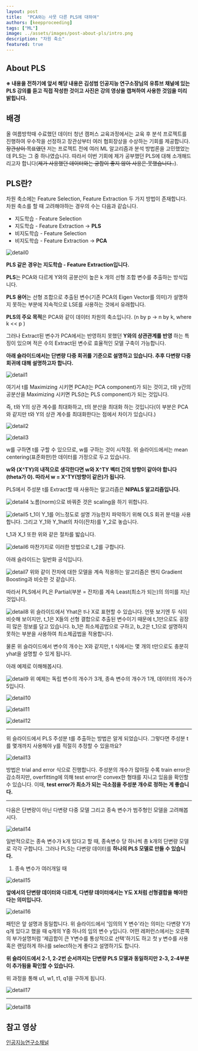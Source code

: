 ```yaml
---
layout: post
title:  "PCA와는 사뭇 다른 PLS에 대하여"
authors: [keepproceeding]
tags: ["ML"]
image: ../assets/images/post-about-pls/intro.png
description: "차원 축소"
featured: true
---
```


## About PLS

**※ 내용을 전하기에 앞서 해당 내용은 김성범 인공지능 연구소장님의 유튜브 채널에 있는 PLS 강의를 듣고 직접 작성한 것이고 사진은 강의 영상을 캡쳐하여 사용한 것임을 미리 밝힙니다.**

## 배경

 올 여름방학때 수료했던 데이터 청년 캠퍼스 교육과정에서는 교육 후 분석 프로젝트를 진행하여 우수작을 선정하고 장관상부터 여러 협회장상을 수상하는 기회를 제공합니다. ~~장관상이 목표였던~~ 저는 프로젝트 전에 여러 ML 알고리즘과 분석 방법론을 고민했었는데 PLS는 그 중 하나였습니다. 따라서 이번 기회에 제가 공부했던 PLS에 대해 소개해드리고자 합니다(~~제가 사용했던 데이터와는 궁합이 좋지 않아 사용은 못했습니다..~~).

## PLS란?

차원 축소에는 Feature Selection, Feature Extraction 두 가지 방법이 존재합니다.
차원 축소를 할 때 고려해야하는 경우의 수는 다음과 같습니다.

- 지도학습 - Feature Selection
- 지도학습 - Feature Extraction → **PLS**
- 비지도학습 - Feature Selection
- 비지도학습 - Feature Extraction → **PCA**

![detail0](../assets/images/post-about-pls/detail0.png)

**PLS 같은 경우는 지도학습 - Feature Extraction입니다.**

**PLS**는 PCA와 다르게 Y와의 공분산이 높은 k 개의 선형 조합 변수를 추출하는 방식입니다.

**PLS 용어**는 선형 조합으로 추출된 변수(기존 PCA의 Eigen Vector를 의미)가 설명하지 못하는 부분에 지속적으로 LSE를 사용하는 것에서 유래합니다.

**PLS의 주요 목적**은 PCA와 같이 데이터 차원의 축소입니다. (n by p → n by k, where k << p ) 

그러나 Extract된 변수가 PCA에서는 반영하지 못했던 **Y와의 상관관계를 반영** 하는 특징이 있으며 적은 수의 Extract된 변수로 효율적인 모델 구축이 가능합니다.

**아래 슬라이드에서는 단변량 다중 회귀를 기준으로 설명하고 있습니다. 추후 다변량 다중 회귀에 대해 설명하고자 합니다.**

![detail1](../assets/images/post-about-pls/detail1.png)

여기서 t를 Maximizing 시키면 PCA(t는 PCA component)가 되는 것이고, t와 y간의 공분산을 Maximizing 시키면 PLS(t는 PLS component)가 되는 것입니다.

즉, t와 Y의 상관 계수를 최대화하고, t의 분산을 최대화 하는 것입니다(이 부분은 PCA와 같지만 t와 Y의 상관 계수를 최대화한다는 점에서 차이가 있습니다.)

![detail2](../assets/images/post-about-pls/detail2.png)

![detail3](../assets/images/post-about-pls/detail3.png)

w를 구하면 t를 구할 수 있으므로, w를 구하는 것이 시작점.  위 슬라이드에서는 mean centering(표준화한)한 데이터를 가정으로 두고 있습니다.

**w와 (X^TY)의 내적으로 생각한다면 w와 X^TY 벡터 간의 방향이 같아야 합니다(theta가 0). 따라서 w = X^TY(방향이 같은)가 됩니다.**

PLS에서 주성분 t를 Extract할 때 사용하는 알고리즘은 **NIPALS 알고리즘입니다.**

![detail4](../assets/images/post-about-pls/detail4.png)
노름(norm)으로 바꿔준 것은 scaling을 하기 위합니다.

![detail5](../assets/images/post-about-pls/detail5.png)
t_1이 Y_1를 어느정도로 설명 가능한지 파악하기 위해 OLS 회귀 분석을 사용합니다. 그리고 Y_1와 Y_1hat의 차이(잔차)를 Y_2로 놓습니다.

t_1과 X_1 또한 위와 같은 절차를 밟습니다.

![detail6](../assets/images/post-about-pls/detail6.png)
마찬가지로 이러한 방법으로 t_2를 구합니다.

아래 슬라이드는 일반화 공식입니다.

![detail7](../assets/images/post-about-pls/detail7.png)
위와 같이 잔차에 대한 모델을 계속 적용하는 알고리즘은 왠지 Gradient Boosting과 비슷한 것 같습니다.

따라서 PLS에서 PL은 Partial(부분 = 잔차)를 계속 Least(최소가 되는)의 의미를 지닌 것입니다.

![detail8](../assets/images/post-about-pls/detail8.png)
위 슬라이드에서 Yhat은 t나 X로 표현할 수 있습니다. 언뜻 보기엔 두 식이 비슷해 보이지만, t_1은 X들의 선형 결합으로 추출된 변수이기 때문에 t_1만으로도 굉장히 많은 정보를 담고 있습니다. b_1은 최소제곱법으로 구하고, b_2은 t_1으로 설명하지 못하는 부분을 사용하여 최소제곱법을 적용합니다.

  물론 위 슬라이드에서 변수의 개수는 X와 같지만, t 식에서는 몇 개의 t만으로도 충분히 yhat을 설명할 수 있게 됩니다.

아래 예제로 이해해봅시다.

![detail9](../assets/images/post-about-pls/detail9.png)
위 예제는 독립 변수의 개수가 3개, 종속 변수의 개수가 1개, 데이터의 개수가 5입니다.

![detail10](../assets/images/post-about-pls/detail10.png)

![detail11](../assets/images/post-about-pls/detail11.png)

![detail12](../assets/images/post-about-pls/detail12.png)

---

위 슬라이드에서 PLS 주성분 t를 추출하는 방법은 알게 되었습니다. 그렇다면 주성분 t를 몇개까지 사용해야 y를 적절히 추정할 수 있을까요?

![detail13](../assets/images/post-about-pls/detail13.png)

방법은 trial and error 식으로 진행합니다. 주성분의 개수가 많아질 수록 train error은 감소하지만, overfitting에 의해 test error은 convex한 형태를 지니고 있음을 확인할 수 있습니다. 이때, **test error가 최소가 되는 극소점을 주성분 개수로 정하는 게 좋습니다.**

---

다음은 단변량이 아닌 다변량 다중 모델 그리고 종속 변수가 범주형인 모델을 고려해봅시다.

![detail14](../assets/images/post-about-pls/detail14.png)

일반적으로는 종속 변수가 k개 있다고 할 때, 종속변수 당 하나씩 총 k개의 단변량 모델로 각각 구합니다. 그러나 PLS는 다변량 데이터를 **하나의 PLS 모델로 만들 수 있습니다.**

1. 종속 변수가 여러개일 때

![detail15](../assets/images/post-about-pls/detail15.png)

**앞에서의 단변량 데이터와 다르게, 다변량 데이터에서는 Y도 X처럼 선형결합을 해야한다는 의미입니다.**

![detail16](../assets/images/post-about-pls/detail16.png)

  패턴은 앞 설명과 동일합니다. 위 슬라이드에서 '임의의 Y 변수'라는 의미는 다변량 Y가 q개 있다고 했을 때 q개의 Y중 하나의 임의 변수 y입니다.  어떤 레퍼런스에서는 오른쪽의 부가설명처럼 '제곱합이 큰 Y변수를 통상적으로 선택'하기도 하고 첫 y 변수를 사용 혹은 랜덤하게 하나를 select하는게 좋다고 설명하기도 합니다.

  **위 슬라이드에서 2-1, 2-2번 순서까지는 단변량 PLS 모델과 동일하지만 2-3, 2-4부분이 추가됨을 확인할 수 있습니다.**

  위 과정을 통해 u1, w1, t1, q1을 구하게 됩니다.

![detail17](../assets/images/post-about-pls/detail17.png)

---

![detail18](../assets/images/post-about-pls/detail18.png)

## 참고 영상

[인공지능연구소채널](https://www.youtube.com/watch?v=OCprdWfgBkc)